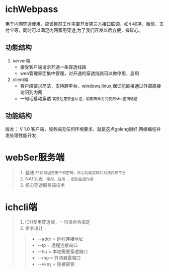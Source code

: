 # ichWebpass
用于内网穿透使用，应该目前工作需要开发第三方接口联调，如小程序，微信，支付宝等，同时可以满足内网家用穿透,为了我们开发以后方便，操碎心。

## 功能结构
1. server端
   * 接受客户端请求开通一条穿透线路
   * web管理界面集中管理，对开通的穿透线路可以做停用，启用
2. client端
   * 客户段要求简洁，支持跨平台，windows,linux,保证能直接通过外部直接访问到内网
   * 一句话启动穿透 ` 需要注意安全认证，前期简单方式使用sha密钥验证 `

## 功能结构
版本： V 1.0  客户端，服务端无任何环境要求，就是这点golang很好,网络编程并发处理性能开发
#  webSer服务端
> 1. 登陆 `P1阶段固定用户和密码，核心功能实现后对接内部平台`
> 2. NAT列表 ` 停用、启用 ，起到监控作用`
> 3. 核心穿透服务端技术

# ichcli端
> 1. ICH专用穿透版，一句话命令搞定
> 2. 命令设计：
>>  * --addr = 远程连接地址
>>  * --tp = 远程连接端口
>>  * --hp = 本地需要穿透端口
>>  * --rhp = 外网暴露端口
>>  * --vkey = 链接密钥
